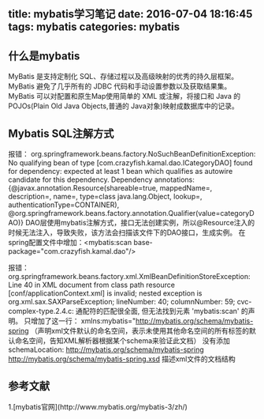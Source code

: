 title: mybatis学习笔记
date: 2016-07-04 18:16:45
tags: mybatis
categories: mybatis
---
<h2>什么是mybatis</h2>
MyBatis 是支持定制化 SQL、存储过程以及高级映射的优秀的持久层框架。MyBatis 避免了几乎所有的 JDBC 代码和手动设置参数以及获取结果集。MyBatis 可以对配置和原生Map使用简单的 XML 或注解，将接口和 Java 的 POJOs(Plain Old Java Objects,普通的 Java对象)映射成数据库中的记录。
<!--more-->
<h2>Mybatis SQL注解方式</h2>


报错：
org.springframework.beans.factory.NoSuchBeanDefinitionException: No qualifying bean of type [com.crazyfish.kamal.dao.ICategoryDAO] found for dependency: expected at least 1 bean which qualifies as autowire candidate for this dependency. Dependency annotations: {@javax.annotation.Resource(shareable=true, mappedName=, description=, name=, type=class java.lang.Object, lookup=, authenticationType=CONTAINER), @org.springframework.beans.factory.annotation.Qualifier(value=categoryDAO)}
DAO层使用mybatis注解方式，接口无法创建实例，所以@Resource注入的时候无法注入，导致失败，该方法会扫描该文件下的DAO接口，生成实例。
在spring配置文件中增加：<mybatis:scan base-package="com.crazyfish.kamal.dao"/>

报错：
org.springframework.beans.factory.xml.XmlBeanDefinitionStoreException: Line 40 in XML document from class path resource [conf/applicationContext.xml] is invalid; nested exception is org.xml.sax.SAXParseException; lineNumber: 40; columnNumber: 59; cvc-complex-type.2.4.c: 通配符的匹配很全面, 但无法找到元素 'mybatis:scan' 的声明。
只增加了这一行：
xmlns:mybatis="http://mybatis.org/schema/mybatis-spring （声明xml文件默认的命名空间，表示未使用其他命名空间的所有标签的默认命名空间，告知XML解析器根据某个schema来验证此文档）
没有添加schemaLocation:
http://mybatis.org/schema/mybatis-spring
http://mybatis.org/schema/mybatis-spring.xsd  描述xml文件的文档结构

<h2>参考文献</h2>
1.[mybatis官网](http://www.mybatis.org/mybatis-3/zh/)